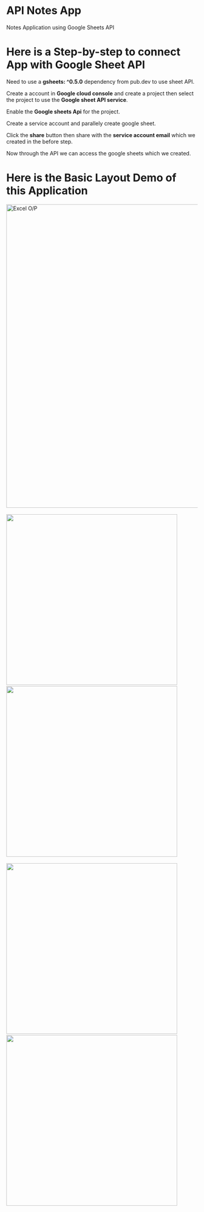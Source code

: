 # API Notes App

 Notes Application using Google Sheets API

# Here is a Step-by-step to connect App with Google Sheet API

Need to use a **gsheets: ^0.5.0** dependency from pub.dev to use sheet API.

Create a account in **Google cloud console** and create a project then select the project to use the **Google sheet API service**.

Enable the **Google sheets Api** for the project.

Create a service account and parallely create google sheet.

Click the **share** button then share with the **service account email** which we created in the before step.

Now through the API we can access the google sheets which we created.

# Here is the Basic Layout Demo of this Application

<img src="https://github.com/user-attachments/assets/786a2721-c4cb-4556-8cc3-63ef0836d655" alt="Excel O/P" width="800"/>
<br><br>
<img src="https://github.com/user-attachments/assets/fa5509be-33fd-444c-960b-c7426d2fed42" height="450">
&nbsp;&nbsp;&nbsp;&nbsp;&nbsp;
<img src="https://github.com/user-attachments/assets/97d646b0-e923-4f92-83b3-299b8466b952" height="450">
<br><br>
<img src="https://github.com/user-attachments/assets/0ae820dc-89eb-4dd5-845e-eb259c23e2c7" height="450">
&nbsp;&nbsp;&nbsp;&nbsp;&nbsp;
<img src="https://github.com/user-attachments/assets/aad67c65-c6c8-4b6d-9c58-44a8e8a96538" height="450">

















